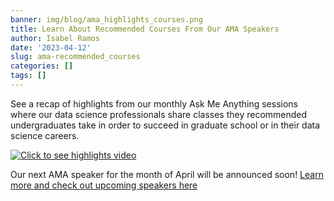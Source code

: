 ```yaml
---
banner: img/blog/ama_highlights_courses.png
title: Learn About Recommended Courses From Our AMA Speakers 
author: Isabel Ramos
date: '2023-04-12'
slug: ama-recommended_courses
categories: []
tags: []
---
```


See a recap of highlights from our monthly Ask Me Anything sessions where our data science professionals share classes they recommended undergraduates take in order to succeed in graduate school or in their data science careers.

<a href="https://youtu.be/zX38rnf1Qj4"> <img alt="Click to see highlights video" src="/img/AMA/ama_courses_yt_screenshot.png" style="display: block; margin: auto;"/></a>


Our next AMA speaker for the month of April will be announced soon! [Learn more and check out upcoming speakers here](https://project-dafanh.netlify.app/careers)
